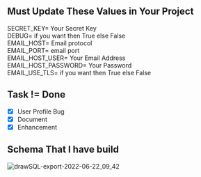 ## Must Update These Values in Your Project
<!-- ignore-task-list-start -->
SECRET_KEY= Your Secret Key\
DEBUG= if you want then True else False\
EMAIL_HOST= Email protocol\
EMAIL_PORT= email port\
EMAIL_HOST_USER= Your Email Address\
EMAIL_HOST_PASSWORD= Your Password\
EMAIL_USE_TLS= if you want then True else False
<!-- ignore-task-list-end -->


## Task != Done
<!-- ignore-task-list-start -->
- [x] User Profile Bug
- [x] Document
- [x] Enhancement
<!-- ignore-task-list-end -->


## Schema That I have build
<!-- ignore-task-list-start -->
![drawSQL-export-2022-06-22_09_42](https://user-images.githubusercontent.com/105751918/174942086-8a000a8e-a7d8-4fba-9a94-a8f82f0e8b40.png)
